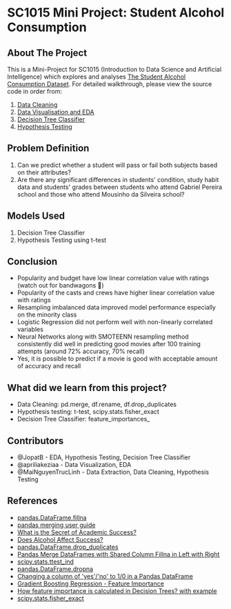# SC1015 Mini Project: Student Alcohol Consumption

## About The Project

This is a Mini-Project for SC1015 (Introduction to Data Science and Artificial Intelligence) which explores and analyses [The Student Alcohol Consumption Dataset](https://www.kaggle.com/datasets/uciml/student-alcohol-consumption). For detailed walkthrough, please view the source code in order from:

1. [Data Cleaning](https://github.com/SC1015Group9TheBest/MiniProject/blob/main/1.%20Data%20Extraction%20and%20Cleaning.ipynb)
3. [Data Visualisation and EDA](https://github.com/SC1015Group9TheBest/MiniProject/blob/main/2.%20Data%20Visualization%20and%20EDA.ipynb)
4. [Decision Tree Classifier](https://github.com/SC1015Group9TheBest/MiniProject/blob/main/3.%20Decision%20Tree%20Classifier.ipynb)
5. [Hypothesis Testing](https://github.com/SC1015Group9TheBest/MiniProject/blob/main/4.%20Hypothesis%20Testing.ipynb)

## Problem Definition

1. Can we predict whether a student will pass or fail both subjects based on their attributes?
2. Are there any significant differences in students' condition, study habit data and students' grades between students who attend Gabriel Pereira school and those who attend Mousinho da Silveira school?

## Models Used

1. Decision Tree Classifier
2. Hypothesis Testing using t-test

## Conclusion

- Popularity and budget have low linear correlation value with ratings (watch out for bandwagons 🤣)
- Popularity of the casts and crews have higher linear correlation value with ratings
- Resampling imbalanced data improved model performance especially on the minority class
- Logistic Regression did not perform well with non-linearly correlated variables
- Neural Networks along with SMOTEENN resampling method consistently did well in predicting good movies after 100 training attempts (around 72% accuracy, 70% recall)
- Yes, it is possible to predict if a movie is good with acceptable amount of accuracy and recall

## What did we learn from this project?

- Data Cleaning: pd.merge, df.rename, df.drop_duplicates
- Hypothesis testing: t-test, scipy.stats.fisher_exact
- Decision Tree Classifier: feature_importances_

## Contributors

- @JopatB - EDA, Hypothesis Testing, Decision Tree Classifier
- @apriliakeziaa - Data Visualization, EDA 
- @MaiNguyenTrucLinh - Data Extraction, Data Cleaning, Hypothesis Testing

## References

- [pandas.DataFrame.fillna](https://pandas.pydata.org/docs/reference/api/pandas.DataFrame.fillna.html)
- [pandas merging user guide](https://pandas.pydata.org/docs/user_guide/merging.html#)
- [What is the Secret of Academic Success?](https://www.kaggle.com/code/hely333/what-is-the-secret-of-academic-success)
- [Does Alcohol Affect Success?](https://www.kaggle.com/code/kanncaa1/does-alcohol-affect-success)
- [pandas.DataFrame.drop_duplicates](https://pandas.pydata.org/docs/reference/api/pandas.DataFrame.drop_duplicates.html)
- [Pandas Merge DataFrames with Shared Column Fillna in Left with Right](https://stackoverflow.com/questions/56842140/pandas-merge-dataframes-with-shared-column-fillna-in-left-with-right)
- [scipy.stats.ttest_ind](https://docs.scipy.org/doc/scipy/reference/generated/scipy.stats.ttest_ind.html)
- [pandas.DataFrame.dropna](https://pandas.pydata.org/docs/reference/api/pandas.DataFrame.dropna.html)
- [Changing a column of 'yes'/'no' to 1/0 in a Pandas DataFrame](https://stackoverflow.com/questions/40901770/is-there-a-simple-way-to-change-a-column-of-yes-no-to-1-0-in-a-pandas-dataframe)
- [Gradient Boosting Regression - Feature Importance](https://github.com/Eligijus112/gradient-boosting/blob/master/regression/feature_importance.ipynb)
- [How feature importance is calculated in Decision Trees? with example](https://medium.com/data-science-in-your-pocket/how-feature-importance-is-calculated-in-decision-trees-with-example-699dc13fc078)
- [scipy.stats.fisher_exact](https://docs.scipy.org/doc/scipy/reference/generated/scipy.stats.fisher_exact.html)
